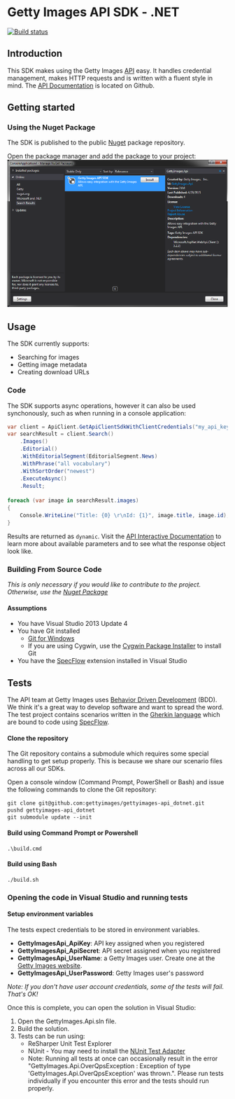 # Getty Images API SDK - .NET
[![Build status](https://ci.appveyor.com/api/projects/status/yqy480k37aaokumr/branch/master?svg=true)](https://ci.appveyor.com/project/GettyImages/gettyimages-api-dotnet/branch/master)
## Introduction
This SDK makes using the Getty Images [API](http://developers.gettyimages.com) easy. It handles credential management, makes HTTP requests and is written with a fluent style in mind. The [API Documentation](https://github.com/gettyimages/gettyimages-api) is located on Github.

## Getting started
### Using the Nuget Package
The SDK is published to the public [Nuget](https://www.nuget.org/packages/GettyImages.Api/) package repository.

Open the package manager and add the package to your project:
![Add nuget package reference](nuget-add-ref.png)

## Usage
The SDK currently supports:
+ Searching for images
+ Getting image metadata
+ Creating download URLs

### Code
The SDK supports async operations, however it can also be used synchonously, such as when running in a console application:

```csharp
var client = ApiClient.GetApiClientSdkWithClientCredentials("my_api_key", "my_api_secret");
var searchResult = client.Search()
    .Images()
    .Editorial()
    .WithEditorialSegment(EditorialSegment.News)
    .WithPhrase("all vocabulary")
    .WithSortOrder("newest")
    .ExecuteAsync()
    .Result;

foreach (var image in searchResult.images)
{
    Console.WriteLine("Title: {0} \r\nId: {1}", image.title, image.id);
}
````

Results are returned as `dynamic`. Visit the [API Interactive Documentation](https://api.gettyimages.com/swagger) to learn more about available parameters and to see what the response object look like.

### Building From Source Code
_This is only necessary if you would like to contribute to the project. Otherwise, use the [Nuget Package](#using-the-nuget-package)_

#### Assumptions
+ You have Visual Studio 2013 Update 4
+ You have Git installed
	+ [Git for Windows](http://msysgit.github.io/)
	+ If you are using Cygwin, use the [Cygwin Package Installer](https://cygwin.com/install.html) to install Git
+ You have the [SpecFlow](http://specflow.org) extension installed in Visual Studio

## Tests
The API team at Getty Images uses [Behavior Driven Development](http://en.wikipedia.org/wiki/Behavior-driven_development) (BDD). We think it's a great way to develop software and want to spread the word. The test project contains scenarios written in the [Gherkin language](https://github.com/cucumber/gherkin/wiki) which are bound to code using [SpecFlow](http://www.specflow.org/).

#### Clone the repository
The Git repository contains a submodule which requires some special handling to get setup properly. This is because we share our scenario files across all our SDKs.

Open a console window (Command Prompt, PowerShell or Bash) and issue the following commands to clone the Git repository:

	git clone git@github.com:gettyimages/gettyimages-api_dotnet.git
	pushd gettyimages-api_dotnet
	git submodule update --init
#### Build using Command Prompt or Powershell
	.\build.cmd
#### Build using Bash
	./build.sh

### Opening the code in Visual Studio and running tests
#### Setup environment variables
The tests expect credentials to be stored in environment variables.
+ __GettyImagesApi_ApiKey__: API key assigned when you registered
+ __GettyImagesApi_ApiSecret__: API secret assigned when you registered
+ __GettyImagesApi_UserName__: a Getty Images user. Create one at the [Getty Images website](http://gettyimages.com).
+ __GettyImagesApi_UserPassword__: Getty Images user's password


_Note: If you don't have user account credentials, some of the tests will fail. That's OK!_

Once this is complete, you can open the solution in Visual Studio:

1. Open the GettyImages.Api.sln file.
1. Build the solution.
1. Tests can be run using:
	+ ReSharper Unit Test Explorer
	+ NUnit - You may need to install the [NUnit Test Adapter](http://visualstudiogallery.msdn.microsoft.com/6ab922d0-21c0-4f06-ab5f-4ecd1fe7175d)
	+ Note: Running all tests at once can occasionally result in the error "GettyImages.Api.OverQpsException : Exception of type 'GettyImages.Api.OverQpsException' was thrown.". Please run tests individually if you encounter this error and the tests should run properly.
